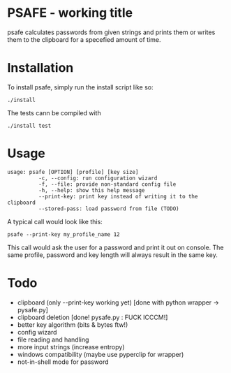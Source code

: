 PSAFE - working title
=====================

psafe calculates passwords from given strings and prints them or writes them to
the clipboard for a specefied amount of time.   

Installation
============

To install psafe, simply run the install script like so:   

```
./install   
```

The tests cann be compiled with

```
./install test
```

Usage
=====

```
usage: psafe [OPTION] [profile] [key size]
          -c, --config: run configuration wizard
          -f, --file: provide non-standard config file
          -h, --help: show this help message
          --print-key: print key instead of writing it to the clipboard
          --stored-pass: load password from file (TODO)
```

A typical call would look like this:   

```psafe --print-key my_profile_name 12```   

This call would ask the user for a password and print it out on console. The
same profile, password and key length will always result in the same key.   

Todo
====

- clipboard (only --print-key working yet) [done with python wrapper -> pysafe.py]
- clipboard deletion [done! pysafe.py : FUCK ICCCM!] 
- better key algorithm (bits & bytes ftw!)
- config wizard
- file reading and handling
- more input strings (increase entropy)
- windows compatibility (maybe use pyperclip for wrapper)
- not-in-shell mode for password

